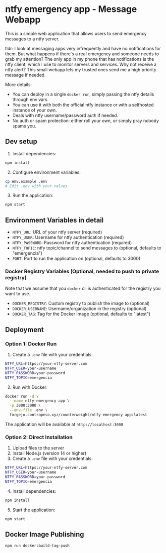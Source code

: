 # ntfy emergency app - Message Webapp

This is a simple web application that allows users to send emergency messages to a ntfy server.

tldr: I look at messaging apps very infrequently and have no notifications for them. But what happens if there's a real emergency and someone needs to grab my attention? The only app in my phone that has notifications is the ntfy client, which I use to monitor servers and services. Why not receive a ntfy alert? This small webapp lets my trusted ones send me a high priority message if needed.

More details:
- You can deploy in a single `docker run`, simply passing the ntfy details through env vars.
- You can use it with both the official ntfy instance or with a selfhosted instance of your own.
- Deals with ntfy username/password auth if needed.
- No auth or spam protection: either roll your own, or simply pray nobody spams you.


## Dev setup

1. Install dependencies:

```bash
npm install
```

2. Configure environment variables:
```bash
cp env.example .env
# Edit .env with your values
```

3. Run the application:
```bash
npm start
```

## Environment Variables in detail

- `NTFY_URL`: URL of your ntfy server (required)
- `NTFY_USER`: Username for ntfy authentication (required)
- `NTFY_PASSWORD`: Password for ntfy authentication (required)
- `NTFY_TOPIC`: ntfy topic/channel to send messages to (optional, defaults to "emergencia")
- `PORT`: Port to run the application on (optional, defaults to 3000)

### Docker Registry Variables (Optional, needed to push to private registry)

Note that we assume that you `docker` cli is authenticated for the registry you want to use.

- `DOCKER_REGISTRY`: Custom registry to publish the image to (optional)
- `DOCKER_USERNAME`: Username/organization in the registry (optional)
- `DOCKER_TAG`: Tag for the Docker image (optional, defaults to "latest")

## Deployment

### Option 1: Docker Run

1. Create a `.env` file with your credentials:
```bash
NTFY_URL=https://your-ntfy-server.com
NTFY_USER=your-username
NTFY_PASSWORD=your-password
NTFY_TOPIC=emergencia
```

2. Run with Docker:
```bash
docker run -d \
  --name ntfy-emergency-app \
  -p 3000:3000 \
  --env-file .env \
  forgejo.contrapeso.xyz/counterweight/ntfy-emergency-app:latest
```

The application will be available at `http://localhost:3000`

### Option 2: Direct Installation

1. Upload files to the server
2. Install Node.js (version 14 or higher)
3. Create a `.env` file with your credentials:
```bash
NTFY_URL=https://your-ntfy-server.com
NTFY_USER=your-username
NTFY_PASSWORD=your-password
NTFY_TOPIC=emergencia
```
4. Install dependencies:
```bash
npm install
```
5. Start the application:
```bash
npm start
```

## Docker Image Publishing

```bash
npm run docker:build-tag-push
```